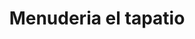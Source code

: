 ---
title: Menuderia el tapatio
layout: 
slogan: 
web: 
categoria: Restaurante
imagenes: ["/assets/img/directorio/eltapatio.webp"]
direccion: Blvd. Benito Juárez, Centro Carretera, 22700 Playas de Rosarito, B.C.
estado: Baja California
municipio: Rosarito
codigo: 22710
latitude: 
longitude: 
telefono: 661 527 0814
cocina: Restaurante
rango: $$
facebook: https://www.facebook.com/menudoeltapatio
instagram: https://www.instagram.com/menuderia.tapatio/
whatsapp: 
horariodeservicio: Lunes a Domingo 6am a 4pm
descripcion: Menudo estilo Guadalajara
---